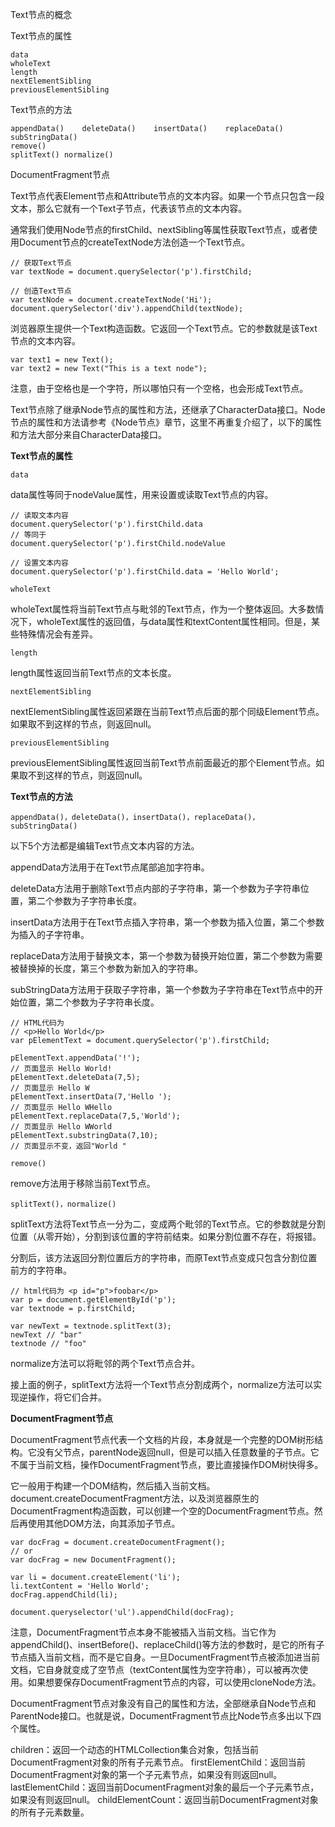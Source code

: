 Text节点的概念

Text节点的属性

    data
    wholeText
    length
    nextElementSibling
    previousElementSibling

Text节点的方法

    appendData()    deleteData()    insertData()    replaceData()   subStringData()
    remove()
    splitText() normalize()

DocumentFragment节点

Text节点代表Element节点和Attribute节点的文本内容。如果一个节点只包含一段文本，那么它就有一个Text子节点，代表该节点的文本内容。

通常我们使用Node节点的firstChild、nextSibling等属性获取Text节点，或者使用Document节点的createTextNode方法创造一个Text节点。

```
// 获取Text节点
var textNode = document.querySelector('p').firstChild;

// 创造Text节点
var textNode = document.createTextNode('Hi');
document.querySelector('div').appendChild(textNode);
```

浏览器原生提供一个Text构造函数。它返回一个Text节点。它的参数就是该Text节点的文本内容。

```
var text1 = new Text();
var text2 = new Text("This is a text node");
```

注意，由于空格也是一个字符，所以哪怕只有一个空格，也会形成Text节点。

Text节点除了继承Node节点的属性和方法，还继承了CharacterData接口。Node节点的属性和方法请参考《Node节点》章节，这里不再重复介绍了，以下的属性和方法大部分来自CharacterData接口。

**Text节点的属性**

`data`

data属性等同于nodeValue属性，用来设置或读取Text节点的内容。

```
// 读取文本内容
document.querySelector('p').firstChild.data
// 等同于
document.querySelector('p').firstChild.nodeValue

// 设置文本内容
document.querySelector('p').firstChild.data = 'Hello World';
```

`wholeText`

wholeText属性将当前Text节点与毗邻的Text节点，作为一个整体返回。大多数情况下，wholeText属性的返回值，与data属性和textContent属性相同。但是，某些特殊情况会有差异。

`length`

length属性返回当前Text节点的文本长度。

`nextElementSibling`

nextElementSibling属性返回紧跟在当前Text节点后面的那个同级Element节点。如果取不到这样的节点，则返回null。

`previousElementSibling`

previousElementSibling属性返回当前Text节点前面最近的那个Element节点。如果取不到这样的节点，则返回null。

**Text节点的方法**

`appendData()，deleteData()，insertData()，replaceData()，subStringData()`

以下5个方法都是编辑Text节点文本内容的方法。

appendData方法用于在Text节点尾部追加字符串。

deleteData方法用于删除Text节点内部的子字符串，第一个参数为子字符串位置，第二个参数为子字符串长度。

insertData方法用于在Text节点插入字符串，第一个参数为插入位置，第二个参数为插入的子字符串。

replaceData方法用于替换文本，第一个参数为替换开始位置，第二个参数为需要被替换掉的长度，第三个参数为新加入的字符串。

subStringData方法用于获取子字符串，第一个参数为子字符串在Text节点中的开始位置，第二个参数为子字符串长度。

```
// HTML代码为
// <p>Hello World</p>
var pElementText = document.querySelector('p').firstChild;

pElementText.appendData('!');
// 页面显示 Hello World!
pElementText.deleteData(7,5);
// 页面显示 Hello W
pElementText.insertData(7,'Hello ');
// 页面显示 Hello WHello
pElementText.replaceData(7,5,'World');
// 页面显示 Hello WWorld
pElementText.substringData(7,10);
// 页面显示不变，返回"World "
```

`remove()`

remove方法用于移除当前Text节点。

`splitText()，normalize()`

splitText方法将Text节点一分为二，变成两个毗邻的Text节点。它的参数就是分割位置（从零开始），分割到该位置的字符前结束。如果分割位置不存在，将报错。

分割后，该方法返回分割位置后方的字符串，而原Text节点变成只包含分割位置前方的字符串。

```
// html代码为 <p id="p">foobar</p>
var p = document.getElementById('p');
var textnode = p.firstChild;

var newText = textnode.splitText(3);
newText // "bar"
textnode // "foo"
```

normalize方法可以将毗邻的两个Text节点合并。

接上面的例子，splitText方法将一个Text节点分割成两个，normalize方法可以实现逆操作，将它们合并。

**DocumentFragment节点**

DocumentFragment节点代表一个文档的片段，本身就是一个完整的DOM树形结构。它没有父节点，parentNode返回null，但是可以插入任意数量的子节点。它不属于当前文档，操作DocumentFragment节点，要比直接操作DOM树快得多。

它一般用于构建一个DOM结构，然后插入当前文档。document.createDocumentFragment方法，以及浏览器原生的DocumentFragment构造函数，可以创建一个空的DocumentFragment节点。然后再使用其他DOM方法，向其添加子节点。

```
var docFrag = document.createDocumentFragment();
// or
var docFrag = new DocumentFragment();

var li = document.createElement('li');
li.textContent = 'Hello World';
docFrag.appendChild(li);

document.queryselector('ul').appendChild(docFrag);
```

注意，DocumentFragment节点本身不能被插入当前文档。当它作为appendChild()、insertBefore()、replaceChild()等方法的参数时，是它的所有子节点插入当前文档，而不是它自身。一旦DocumentFragment节点被添加进当前文档，它自身就变成了空节点（textContent属性为空字符串），可以被再次使用。如果想要保存DocumentFragment节点的内容，可以使用cloneNode方法。

DocumentFragment节点对象没有自己的属性和方法，全部继承自Node节点和ParentNode接口。也就是说，DocumentFragment节点比Node节点多出以下四个属性。

children：返回一个动态的HTMLCollection集合对象，包括当前DocumentFragment对象的所有子元素节点。
firstElementChild：返回当前DocumentFragment对象的第一个子元素节点，如果没有则返回null。
lastElementChild：返回当前DocumentFragment对象的最后一个子元素节点，如果没有则返回null。
childElementCount：返回当前DocumentFragment对象的所有子元素数量。
